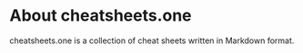 # About cheatsheets.one

cheatsheets.one is a collection of cheat sheets written in Markdown format.
